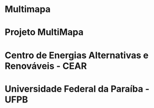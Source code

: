 # Multimapa
# Projeto MultiMapa 
# Centro de Energias Alternativas e Renováveis - CEAR
# Universidade Federal da Paraíba - UFPB
